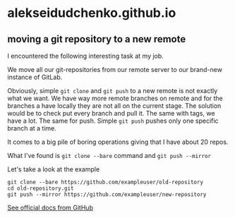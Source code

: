 # alekseidudchenko.github.io


## moving a git repository to a new remote 


I encountered the following interesting task at my job.

We move all our git-repositories from our remote server to our brand-new instance of GitLab.  

Obviously, simple `git clone` and `git push` to a new remote is not exactly what we want. We have way more remote branches on remote and for the branches a have locally they are not all on the current stage. 
The solution would be to check put every branch and pull it. The same with tags, we have a lot. The same for push. Simple `git push` pushes only one specific branch at a time. 

It comes to a big pile of boring operations giving that I have about 20 repos. 


What I've found is `git clone --bare` command and `git push --mirror` 

Let's take a look at the example


	git clone --bare https://github.com/exampleuser/old-repository
	cd old-repository.git
	git push --mirror https://github.com/exampleuser/new-repository



[See official docs from GitHub](https://docs.github.com/en/repositories/creating-and-managing-repositories/duplicating-a-repository)





